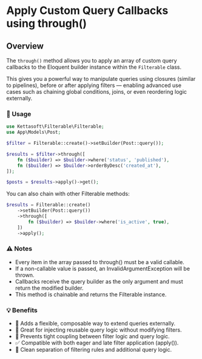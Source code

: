 # Apply Custom Query Callbacks using through()

## Overview

The `through()` method allows you to apply an array of custom query callbacks to the Eloquent builder instance within the `Filterable` class.

This gives you a powerful way to manipulate queries using closures (similar to pipelines), before or after applying filters — enabling advanced use cases such as chaining global conditions, joins, or even reordering logic externally.

### 🧪 Usage

```php
use Kettasoft\Filterable\Filterable;
use App\Models\Post;

$filter = Filterable::create()->setBuilder(Post::query());

$results = $filter->through([
    fn ($builder) => $builder->where('status', 'published'),
    fn ($builder) => $builder->orderByDesc('created_at'),
]);

$posts = $results->apply()->get();
```

You can also chain with other Filterable methods:

```php
$results = Filterable::create()
    ->setBuilder(Post::query())
    ->through([
        fn ($builder) => $builder->where('is_active', true),
    ])
    ->apply();
```

### ⚠️ Notes

-   Every item in the array passed to through() must be a valid callable.
-   If a non-callable value is passed, an InvalidArgumentException will be thrown.
-   Callbacks receive the query builder as the only argument and must return the modified builder.
-   This method is chainable and returns the Filterable instance.

### 💡 Benefits

-   🔄 Adds a flexible, composable way to extend queries externally.
-   🧪 Great for injecting reusable query logic without modifying filters.
-   🚫 Prevents tight coupling between filter logic and query logic.
-   ✅ Compatible with both eager and late filter application (apply()).
-   🧱 Clean separation of filtering rules and additional query logic.
